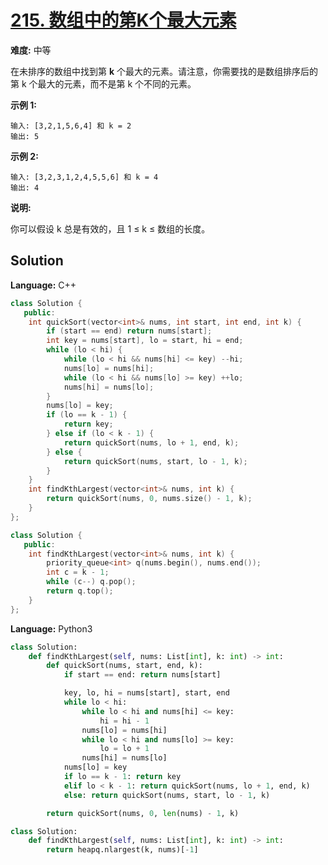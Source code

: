 # [215. 数组中的第K个最大元素](https://leetcode-cn.com/problems/kth-largest-element-in-an-array/)

**难度:** 中等

在未排序的数组中找到第 **k** 个最大的元素。请注意，你需要找的是数组排序后的第 k 个最大的元素，而不是第 k 个不同的元素。

 **示例 1:** 

```
输入: [3,2,1,5,6,4] 和 k = 2
输出: 5
```

 **示例 2:** 

```
输入: [3,2,3,1,2,4,5,5,6] 和 k = 4
输出: 4
```

 **说明:** 

你可以假设 k 总是有效的，且 1 ≤ k ≤ 数组的长度。

## Solution


**Language:** C++
```C++
class Solution {
   public:
    int quickSort(vector<int>& nums, int start, int end, int k) {
        if (start == end) return nums[start];
        int key = nums[start], lo = start, hi = end;
        while (lo < hi) {
            while (lo < hi && nums[hi] <= key) --hi;
            nums[lo] = nums[hi];
            while (lo < hi && nums[lo] >= key) ++lo;
            nums[hi] = nums[lo];
        }
        nums[lo] = key;
        if (lo == k - 1) {
            return key;
        } else if (lo < k - 1) {
            return quickSort(nums, lo + 1, end, k);
        } else {
            return quickSort(nums, start, lo - 1, k);
        }
    }
    int findKthLargest(vector<int>& nums, int k) {
        return quickSort(nums, 0, nums.size() - 1, k);
    }
};
```

```c++
class Solution {
   public:
    int findKthLargest(vector<int>& nums, int k) {
        priority_queue<int> q(nums.begin(), nums.end());
        int c = k - 1;
        while (c--) q.pop();
        return q.top();
    }
};
```

**Language:** Python3

```python
class Solution:
    def findKthLargest(self, nums: List[int], k: int) -> int:
        def quickSort(nums, start, end, k):
            if start == end: return nums[start]

            key, lo, hi = nums[start], start, end
            while lo < hi:
                while lo < hi and nums[hi] <= key:
                    hi = hi - 1
                nums[lo] = nums[hi]
                while lo < hi and nums[lo] >= key:
                    lo = lo + 1
                nums[hi] = nums[lo]
            nums[lo] = key
            if lo == k - 1: return key
            elif lo < k - 1: return quickSort(nums, lo + 1, end, k)
            else: return quickSort(nums, start, lo - 1, k)

        return quickSort(nums, 0, len(nums) - 1, k)
```

```Python
class Solution:
    def findKthLargest(self, nums: List[int], k: int) -> int:
        return heapq.nlargest(k, nums)[-1]
```